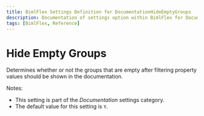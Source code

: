 ```yaml
---
title: BimlFlex Settings Definition for DocumentationHideEmptyGroups
description: Documentation of settings option within BimlFlex for DocumentationHideEmptyGroups
tags: [BimlFlex, Reference]
---
```


# Hide Empty Groups

Determines whether or not the groups that are empty after filtering property values should be shown in the documentation.

Notes:

* This setting is part of the *Documentation* settings category.
* The default value for this setting is `Y`.

